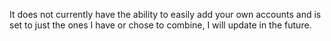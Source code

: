 It does not currently have the ability to easily add your own accounts and is set to just the ones I have or chose to combine, I will update in the future.
